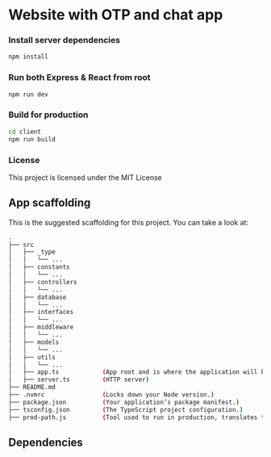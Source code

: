 # Website with OTP and chat app

### Install server dependencies

```bash
npm install
```
### Run both Express & React from root

```bash
npm run dev
```

### Build for production

```bash
cd client
npm run build
```
### License

This project is licensed under the MIT License

## App scaffolding

This is the suggested scaffolding for this project. You can take a look at:

```bash
.
├── src
│   ├── _type
│   │   └── ...   
│   ├── constants
│   │   └── ...
│   ├── controllers
│   │   └── ...
│   ├── database
│   │   └── ...
│   ├── interfaces
│   │   └── ...
│   ├── middleware
│   │   └── ...
│   ├── models
│   │   └── ...
│   ├── utils
│   │   └── ...
│   ├── app.ts            (App root and is where the application will be configured.)
│   ├── server.ts         (HTTP server)
├── README.md
├── .nvmrc                (Locks down your Node version.)
├── package.json          (Your application’s package manifest.)
├── tsconfig.json         (The TypeScript project configuration.)
├── prod-path.js          (Tool used to run in production, translates ts-path and alias)
```

## Dependencies

